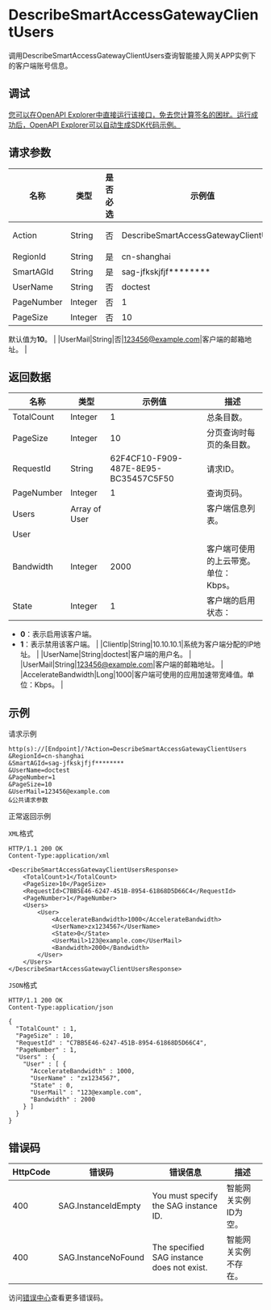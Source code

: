 # DescribeSmartAccessGatewayClientUsers

调用DescribeSmartAccessGatewayClientUsers查询智能接入网关APP实例下的客户端账号信息。

## 调试

[您可以在OpenAPI Explorer中直接运行该接口，免去您计算签名的困扰。运行成功后，OpenAPI Explorer可以自动生成SDK代码示例。](https://api.aliyun.com/#product=Smartag&api=DescribeSmartAccessGatewayClientUsers&type=RPC&version=2018-03-13)

## 请求参数

|名称|类型|是否必选|示例值|描述|
|--|--|----|---|--|
|Action|String|否|DescribeSmartAccessGatewayClientUsers|要执行的操作。取值：**DescribeSmartAccessGatewayClientUsers**。 |
|RegionId|String|是|cn-shanghai|智能接入网关APP实例所属的地域ID。 |
|SmartAGId|String|是|sag-jfkskjfjf\*\*\*\*\*\*\*\*|智能接入网关APP实例ID。 |
|UserName|String|否|doctest|客户端的用户名。 |
|PageNumber|Integer|否|1|查询页码。默认值为**1**。 |
|PageSize|Integer|否|10|分页查询时每页的条目数。

默认值为**10**。 |
|UserMail|String|否|123456@example.com|客户端的邮箱地址。 |

## 返回数据

|名称|类型|示例值|描述|
|--|--|---|--|
|TotalCount|Integer|1|总条目数。 |
|PageSize|Integer|10|分页查询时每页的条目数。 |
|RequestId|String|62F4CF10-F909-487E-8E95-BC35457C5F50|请求ID。 |
|PageNumber|Integer|1|查询页码。 |
|Users|Array of User| |客户端信息列表。 |
|User| | | |
|Bandwidth|Integer|2000|客户端可使用的上云带宽。单位：Kbps。 |
|State|Integer|1|客户端的启用状态：

-   **0**：表示启用该客户端。
-   **1**：表示禁用该客户端。 |
|ClientIp|String|10.10.10.1|系统为客户端分配的IP地址。 |
|UserName|String|doctest|客户端的用户名。 |
|UserMail|String|123456@example.com|客户端的邮箱地址。 |
|AccelerateBandwidth|Long|1000|客户端可使用的应用加速带宽峰值。单位：Kbps。 |

## 示例

请求示例

```
http(s)://[Endpoint]/?Action=DescribeSmartAccessGatewayClientUsers
&RegionId=cn-shanghai
&SmartAGId=sag-jfkskjfjf********
&UserName=doctest
&PageNumber=1
&PageSize=10
&UserMail=123456@example.com
&公共请求参数
```

正常返回示例

`XML`格式

```
HTTP/1.1 200 OK
Content-Type:application/xml

<DescribeSmartAccessGatewayClientUsersResponse>
    <TotalCount>1</TotalCount>
    <PageSize>10</PageSize>
    <RequestId>C7BB5E46-6247-451B-8954-61868D5D66C4</RequestId>
    <PageNumber>1</PageNumber>
    <Users>
        <User>
            <AccelerateBandwidth>1000</AccelerateBandwidth>
            <UserName>zx1234567</UserName>
            <State>0</State>
            <UserMail>123@example.com</UserMail>
            <Bandwidth>2000</Bandwidth>
        </User>
    </Users>
</DescribeSmartAccessGatewayClientUsersResponse>
```

`JSON`格式

```
HTTP/1.1 200 OK
Content-Type:application/json

{
  "TotalCount" : 1,
  "PageSize" : 10,
  "RequestId" : "C7BB5E46-6247-451B-8954-61868D5D66C4",
  "PageNumber" : 1,
  "Users" : {
    "User" : [ {
      "AccelerateBandwidth" : 1000,
      "UserName" : "zx1234567",
      "State" : 0,
      "UserMail" : "123@example.com",
      "Bandwidth" : 2000
    } ]
  }
}
```

## 错误码

|HttpCode|错误码|错误信息|描述|
|--------|---|----|--|
|400|SAG.InstanceIdEmpty|You must specify the SAG instance ID.|智能网关实例ID为空。|
|400|SAG.InstanceNoFound|The specified SAG instance does not exist.|智能网关实例不存在。|

访问[错误中心](https://error-center.alibabacloud.com/status/product/Smartag)查看更多错误码。

